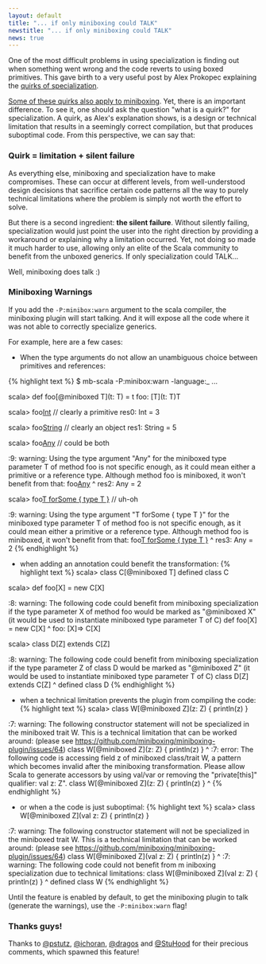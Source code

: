 ```yaml
---
layout: default
title: "... if only miniboxing could TALK"
newstitle: "... if only miniboxing could TALK"
news: true
---
```


<!-- jekyll don't be stupid -->

One of the most difficult problems in using specialization is finding out when something went wrong and the code reverts
to using boxed primitives. This gave birth to a very useful post by Alex Prokopec explaining the <a href="http://axel22.github.io/2013/11/03/specialization-quirks.html" target="_blank">quirks of specialization</a>.

<a href="https://github.com/miniboxing/miniboxing-plugin/issues/137" target="_blank">Some of these quirks also apply to miniboxing</a>. Yet, there is an important difference. To see it, one should ask the question "what is a quirk?" for specialization. A quirk, as Alex's explanation shows, is a design or technical limitation that results
in a seemingly correct compilation, but that produces suboptimal code. From this perspective, we can say that:

### Quirk = limitation + silent failure

As everything else, miniboxing and specialization have to make compromises. These can occur at different levels, from well-understood
design decisions that sacrifice certain code patterns all the way to purely technical limitations where the problem is simply not worth the
effort to solve.

But there is a second ingredient: **the silent failure**. Without silently failing, specialization would just point the user into the
right direction by providing a workaround or explaining why a limitation occurred. Yet, not doing so made it much harder to use,
allowing only an elite of the Scala community to benefit from the unboxed generics. If only specialization could TALK...

Well, miniboxing does talk :)

### Miniboxing Warnings

If you add the `-P:minibox:warn` argument to the scala compiler, the miniboxing plugin will start talking. And it will
expose all the code where it was not able to correctly specialize generics.

For example, here are a few cases:

* When the type arguments do not allow an unambiguous choice between primitives and references:

{% highlight text %}
$ mb-scala -P:minibox:warn -language:_
...

scala> def foo[@miniboxed T](t: T) = t
foo: [T](t: T)T

scala> foo[Int](3) // clearly a primitive
res0: Int = 3

scala> foo[String]("5") // clearly an object
res1: String = 5

scala> foo[Any](2) // could be both

<console>:9: warning: Using the type argument "Any" for the miniboxed type
parameter T of method foo is not specific enough, as it could mean either a
primitive or a reference type. Although method foo is miniboxed, it won't
benefit from that:
              foo[Any](2)
                 ^
res2: Any = 2

scala> foo[T forSome { type T }](2) // uh-oh

<console>:9: warning: Using the type argument "T forSome { type T }" for
the miniboxed type parameter T of method foo is not specific enough, as it
could mean either a primitive or a reference type. Although method foo is
miniboxed, it won't benefit from that:
              foo[T forSome { type T }](2)
                 ^
res3: Any = 2
{% endhighlight %}


* when adding an annotation could benefit the transformation:
{% highlight text %}
scala> class C[@miniboxed T]
defined class C

scala> def foo[X] = new C[X]

<console>:8: warning: The following code could benefit from miniboxing
specialization if the type parameter X of method foo would be marked as
"@miniboxed X" (it would be used to instantiate miniboxed type parameter
T of C)
       def foo[X] = new C[X]
                    ^
foo: [X]=> C[X]

scala> class D[Z] extends C[Z]

<console>:8: warning: The following code could benefit from miniboxing
specialization if the type parameter Z of class D would be marked as
"@miniboxed Z" (it would be used to instantiate miniboxed type parameter
T of C)
       class D[Z] extends C[Z]
             ^
defined class D
{% endhighlight %}

* when a technical limitation prevents the plugin from compiling the code:
{% highlight text %}
scala> class W[@miniboxed Z](z: Z) { println(z) }

<console>:7: warning: The following constructor statement will not be
specialized in the miniboxed trait W. This is a technical limitation
that can be worked around: (please see
https://github.com/miniboxing/miniboxing-plugin/issues/64)
       class W[@miniboxed Z](z: Z) { println(z) }
                                            ^
<console>:7: error: The following code is accessing field z of miniboxed
class/trait W, a pattern which becomes invalid after the miniboxing
transformation. Please allow Scala to generate accessors by using val/var
or removing the "private[this]" qualifier: val z: Z".
       class W[@miniboxed Z](z: Z) { println(z) }
                                             ^
{% endhighlight %}

* or when a the code is just suboptimal:
{% highlight text %}
scala> class W[@miniboxed Z](val z: Z) { println(z) }

<console>:7: warning: The following constructor statement will not be
specialized in the miniboxed trait W. This is a technical limitation
that can be worked around: (please see
https://github.com/miniboxing/miniboxing-plugin/issues/64)
       class W[@miniboxed Z](val z: Z) { println(z) }
                                                ^
<console>:7: warning: The following code could not benefit from m
iniboxing specialization due to technical limitations:
       class W[@miniboxed Z](val z: Z) { println(z) }
                                                 ^
defined class W
{% endhighlight %}

Until the feature is enabled by default, to get the miniboxing plugin to talk (generate the warnings), use the `-P:minibox:warn` flag!

### Thanks guys!

Thanks to <a href="https://github.com/pstutz" target="_blank">@pstutz</a>, <a href="https://github.com/ichoran" target="_blank">@ichoran</a>, <a href="https://github.com/dragos" target="_blank">@dragos</a> and <a href="http://twitter.com/StuHood" target="_blank">@StuHood</a> for their precious comments, which
spawned this feature!
